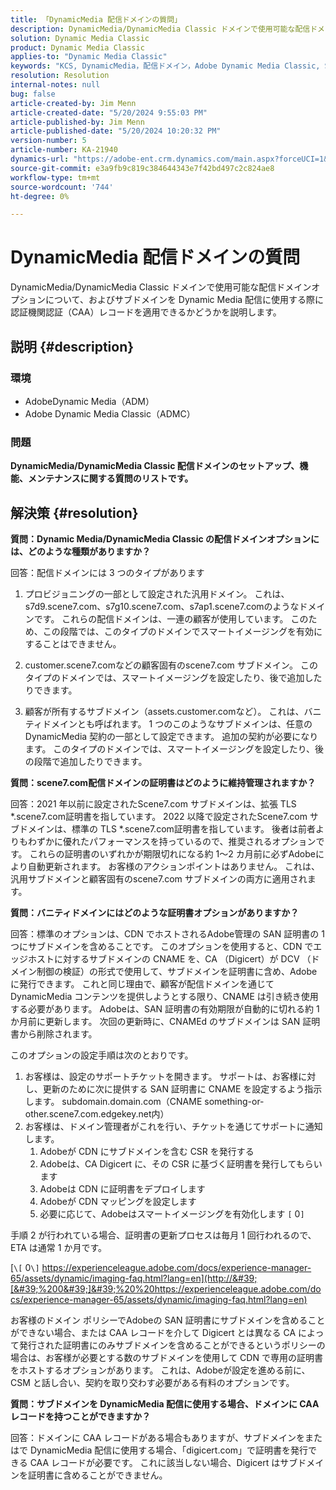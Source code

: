 ```yaml
---
title: 「DynamicMedia 配信ドメインの質問」
description: DynamicMedia/DynamicMedia Classic ドメインで使用可能な配信ドメインオプションについて説明します。
solution: Dynamic Media Classic
product: Dynamic Media Classic
applies-to: "Dynamic Media Classic"
keywords: "KCS, DynamicMedia，配信ドメイン，Adobe Dynamic Media Classic, Scene7, FAQ, AdobeDynamic Media"
resolution: Resolution
internal-notes: null
bug: false
article-created-by: Jim Menn
article-created-date: "5/20/2024 9:55:03 PM"
article-published-by: Jim Menn
article-published-date: "5/20/2024 10:20:32 PM"
version-number: 5
article-number: KA-21940
dynamics-url: "https://adobe-ent.crm.dynamics.com/main.aspx?forceUCI=1&pagetype=entityrecord&etn=knowledgearticle&id=53a2569c-f316-ef11-9f8a-6045bd006268"
source-git-commit: e3a9fb9c819c384644343e7f42bd497c2c824ae8
workflow-type: tm+mt
source-wordcount: '744'
ht-degree: 0%

---
```


# DynamicMedia 配信ドメインの質問


DynamicMedia/DynamicMedia Classic ドメインで使用可能な配信ドメインオプションについて、およびサブドメインを Dynamic Media 配信に使用する際に認証機関認証（CAA）レコードを適用できるかどうかを説明します。

## 説明 {#description}


### <b>環境</b>

- AdobeDynamic Media（ADM）
- Adobe Dynamic Media Classic（ADMC）


### <b>問題</b>

<b>DynamicMedia/DynamicMedia Classic 配信ドメインのセットアップ、機能、メンテナンスに関する質問のリストです。</b>


## 解決策 {#resolution}


<b>質問：Dynamic Media/DynamicMedia Classic の配信ドメインオプションには、どのような種類がありますか？</b>

回答：配信ドメインには 3 つのタイプがあります

1) プロビジョニングの一部として設定された汎用ドメイン。 これは、s7d9.scene7.com、s7g10.scene7.com、s7ap1.scene7.comのようなドメインです。
これらの配信ドメインは、一連の顧客が使用しています。 このため、この段階では、このタイプのドメインでスマートイメージングを有効にすることはできません。

2) customer.scene7.comなどの顧客固有のscene7.com サブドメイン。 このタイプのドメインでは、スマートイメージングを設定したり、後で追加したりできます。

3) 顧客が所有するサブドメイン（assets.customer.comなど）。 これは、バニティドメインとも呼ばれます。 1 つのこのようなサブドメインは、任意の DynamicMedia 契約の一部として設定できます。 追加の契約が必要になります。 このタイプのドメインでは、スマートイメージングを設定したり、後の段階で追加したりできます。

<b>質問：scene7.com配信ドメインの証明書はどのように維持管理されますか？</b>

回答：2021 年以前に設定されたScene7.com サブドメインは、拡張 TLS \*.scene7.com証明書を指しています。 2022 以降で設定されたScene7.com サブドメインは、標準の TLS \*.scene7.com証明書を指しています。 後者は前者よりもわずかに優れたパフォーマンスを持っているので、推奨されるオプションです。 これらの証明書のいずれかが期限切れになる約 1～2 カ月前に必ずAdobeにより自動更新されます。 お客様のアクションポイントはありません。 これは、汎用サブドメインと顧客固有のscene7.com サブドメインの両方に適用されます。

<b>質問：バニティドメインにはどのような証明書オプションがありますか？</b>

回答：標準のオプションは、CDN でホストされるAdobe管理の SAN 証明書の 1 つにサブドメインを含めることです。 このオプションを使用すると、CDN でエッジホストに対するサブドメインの CNAME を、CA （Digicert）が DCV （ドメイン制御の検証）の形式で使用して、サブドメインを証明書に含め、Adobeに発行できます。 これと同じ理由で、顧客が配信ドメインを通じて DynamicMedia コンテンツを提供しようとする限り、CNAME は引き続き使用する必要があります。 Adobeは、SAN 証明書の有効期限が自動的に切れる約 1 か月前に更新します。 次回の更新時に、CNAMEd のサブドメインは SAN 証明書から削除されます。

このオプションの設定手順は次のとおりです。

1. お客様は、設定のサポートチケットを開きます。    サポートは、お客様に対し、更新のために次に提供する SAN 証明書に CNAME を設定するよう指示します。
subdomain.domain.com（CNAME something-or-other.scene7.com.edgekey.net内）
2. お客様は、ドメイン管理者がこれを行い、チケットを通じてサポートに通知します。
   1. Adobeが CDN にサブドメインを含む CSR を発行する
   2. Adobeは、CA Digicert に、その CSR に基づく証明書を発行してもらいます
   3. Adobeは CDN に証明書をデプロイします
   4. Adobeが CDN マッピングを設定します
   5. 必要に応じて、Adobeはスマートイメージングを有効化します `[` 0`]`


手順 2 が行われている場合、証明書の更新プロセスは毎月 1 回行われるので、ETA は通常 1 か月です。

[`\[` 0`\]`  https://experienceleague.adobe.com/docs/experience-manager-65/assets/dynamic/imaging-faq.html?lang=en](http://&#39;[&#39;%200&#39;]&#39;%20%20https://experienceleague.adobe.com/docs/experience-manager-65/assets/dynamic/imaging-faq.html?lang=en)

お客様のドメイン ポリシーでAdobeの SAN 証明書にサブドメインを含めることができない場合、または CAA レコードを介して Digicert とは異なる CA によって発行された証明書にのみサブドメインを含めることができるというポリシーの場合は、お客様が必要とする数のサブドメインを使用して CDN で専用の証明書をホストするオプションがあります。 これは、Adobeが設定を進める前に、CSM と話し合い、契約を取り交わす必要がある有料のオプションです。

<b>質問：サブドメインを DynamicMedia 配信に使用する場合、ドメインに CAA レコードを持つことができますか？</b>

回答：ドメインに CAA レコードがある場合もありますが、サブドメインをまたはで DynamicMedia 配信に使用する場合、「digicert.com」で証明書を発行できる CAA レコードが必要です。 これに該当しない場合、Digicert はサブドメインを証明書に含めることができません。
